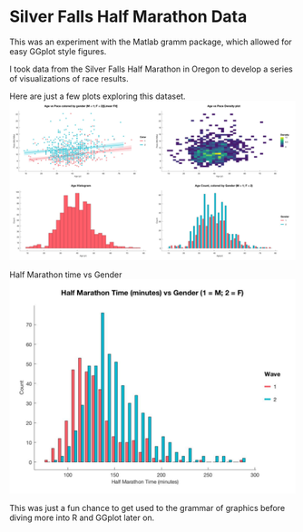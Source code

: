 # Silver Falls Half Marathon Data

This was an experiment with the Matlab gramm package, which allowed for easy GGplot style figures.

I took data from the Silver Falls Half Marathon in Oregon to develop a series of visualizations of race results.


Here are just a few plots exploring this dataset.
![Age_v_page](./Figures/Age_v_Pace.jpg)

Half Marathon time vs Gender
![Time vs Gender](./Figures/Time_min_by_gender.jpg)

This was just a fun chance to get used to the grammar of graphics before diving more into R and GGplot later on. 
